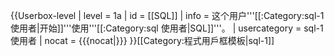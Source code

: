 {{Userbox-level
| level = 1a
| id = [[SQL]]
| info = 这个用户'''[[:Category:sql-1 使用者|开始]]'''使用'''[[:Category:sql 使用者|SQL]]'''。
| usercategory = sql-1 使用者
| nocat = {{{nocat|}}}
}}<noinclude>[[Category:程式用戶框模板|sql-1]]</noinclude>